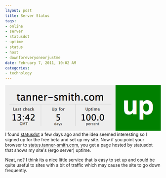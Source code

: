 ```yaml
--- 
layout: post
title: Server Status
tags: 
- online
- server
- statusdot
- uptime
- status
- host
- downforeveryoneorjustme
date: February 7, 2011, 10:02 AM
categories: 
- technology
---
```

[![](/files/2011/02/uptime.png "Uptime")](/files/2011/02/uptime.png)I found [statusdot](https://statusdot.com/) a few days ago and the idea seemed interesting so I signed up for the free beta and set up my site. Now if you point your browser to [status.tanner-smith.com](http://status.tanner-smith.com/), you get a page hosted by statusdot that shows my site's (ergo server) uptime.

Neat, no? I think its a nice little service that is easy to set up and could be quite useful to sites with a bit of traffic which may cause the site to go down frequently.

